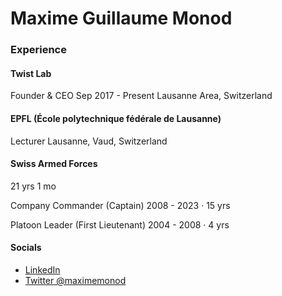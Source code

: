 # Maxime Guillaume Monod 

### Experience

#### Twist Lab
Founder & CEO
Sep 2017 - Present 
Lausanne Area, Switzerland

#### EPFL (École polytechnique fédérale de Lausanne) 
Lecturer
Lausanne, Vaud, Switzerland

#### Swiss Armed Forces 
21 yrs 1 mo

Company Commander (Captain)
2008 - 2023 · 15 yrs

Platoon Leader (First Lieutenant)
2004 - 2008 · 4 yrs

#### Socials

* [LinkedIn](https://www.linkedin.com/in/mmonod/?original_referer=https%3A%2F%2Fwww%2Egoogle%2Ecom%2F&originalSubdomain=ch)
* [Twitter @maximemonod](https://x.com/i/flow/login?redirect_after_login=%2Fmaximemonod)
